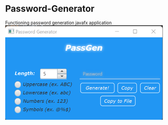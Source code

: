 # Password-Generator
Functioning password generation javafx application
![http://url/to/img.png](https://github.com/dorsheed455k/Password-Generator/blob/main/PasswordGenerator/Project2.png)
